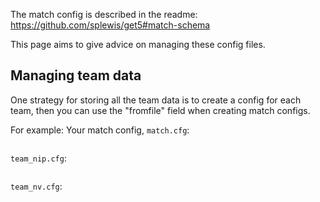 The match config is described in the readme: https://github.com/splewis/get5#match-schema

This page aims to give advice on managing these config files.

## Managing team data 

One strategy for storing all the team data is to create a config for each team, then you can use the "fromfile" field when creating match configs.

For example:
Your match config, ``match.cfg``:
```
```

``team_nip.cfg``:
```
```

``team_nv.cfg``:
```
```

